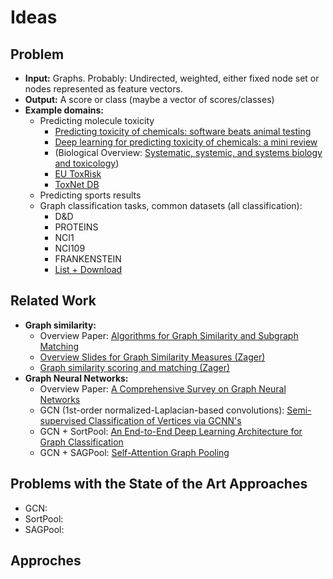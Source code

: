 # Ideas

## Problem

- **Input:** Graphs. Probably: Undirected, weighted, either fixed node set or nodes represented as feature vectors.
- **Output:** A score or class (maybe a vector of scores/classes)
- **Example domains:**
  - Predicting molecule toxicity
    - [Predicting toxicity of chemicals: software beats animal testing](https://efsa.onlinelibrary.wiley.com/doi/10.2903/j.efsa.2019.e170710)
    - [Deep learning for predicting toxicity of chemicals: a mini review](https://www.tandfonline.com/doi/pdf/10.1080/10590501.2018.1537563?needAccess=true)
    - (Biological Overview: [Systematic, systemic, and systems biology and toxicology](https://www.altex.org/index.php/altex/article/view/823))
    - [EU ToxRisk](https://www.eu-toxrisk.eu)
    - [ToxNet DB](https://toxnet.nlm.nih.gov/)
  - Predicting sports results
  - Graph classification tasks, common datasets (all classification):
    - D&D
    - PROTEINS
    - NCI1
    - NCI109
    - FRANKENSTEIN
    - [List + Download](https://ls11-www.cs.tu-dortmund.de/staff/morris/graphkerneldatasets)

## Related Work

- **Graph similarity:**
  - Overview Paper: [Algorithms for Graph Similarity and Subgraph Matching](https://people.eecs.berkeley.edu/~aramdas/reports/DBreport.pdf)
  - [Overview Slides for Graph Similarity Measures (Zager)](http://www.cs.uoi.gr/~pvassil/downloads/GraphDistance/LauraZager.pdf)
  - [Graph similarity scoring and matching (Zager)](https://www.sciencedirect.com/science/article/pii/S0893965907001012)
- **Graph Neural Networks:**
  - Overview Paper: [A Comprehensive Survey on Graph Neural Networks](https://arxiv.org/pdf/1901.00596.pdf)
  - GCN (1st-order normalized-Laplacian-based convolutions): [Semi-supervised Classification of Vertices via GCNN's](https://arxiv.org/pdf/1609.02907.pdf)
  - GCN + SortPool: [An End-to-End Deep Learning Architecture for Graph Classification](https://www.cse.wustl.edu/~muhan/papers/AAAI_2018_DGCNN.pdf)
  - GCN + SAGPool: [Self-Attention Graph Pooling](https://arxiv.org/pdf/1904.08082.pdf)

## Problems with the State of the Art Approaches

- GCN:
- SortPool: 
- SAGPool:

## Approches
